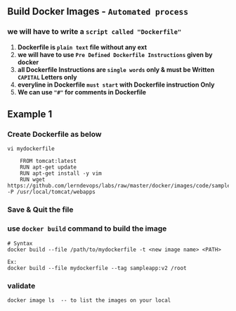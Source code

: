 ## Build Docker Images - `Automated process`

### we will have to write a `script called "Dockerfile"`

1. **Dockerfile is `plain text` file without any ext** 
2. **we will have to use `Pre Defined Dockerfile Instructions` given by docker**
3. **all Dockerfile Instructions are `single words` only & must be Written `CAPITAL` Letters only**
4. **everyline in Dockerfile `must start` with Dockerfile instruction Only**
5. **We can use `"#"` for comments in Dockerfile**


## Example 1

### Create Dockerfile as below 
```
vi mydockerfile
    
    FROM tomcat:latest
    RUN apt-get update 
    RUN apt-get install -y vim 
    RUN wget https://github.com/lerndevops/labs/raw/master/docker/images/code/sampleapp.war -P /usr/local/tomcat/webapps
```
### Save & Quit the file 
### use `docker build` command to build the image 
```
# Syntax 
docker build --file /path/to/mydockerfile -t <new image name> <PATH>

Ex: 
docker build --file mydockerfile --tag sampleapp:v2 /root
```
### validate 
```
docker image ls  -- to list the images on your local
```